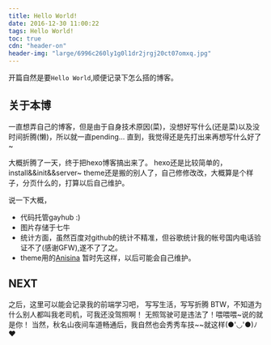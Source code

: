 ```yaml
---
title: Hello World!
date: 2016-12-30 11:00:22
tags: Hello World!
toc: true
cdn: "header-on"
header-img: "large/6996c260ly1g0l1dr2jrgj20ct07omxq.jpg"
---
```

开篇自然是要`Hello World`,顺便记录下怎么搭的博客。

## 关于本博

一直想弄自己的博客，但是由于自身技术原因(菜)，没想好写什么(还是菜)以及没时间折腾(懒)，所以就一直pending...
直到，我觉得还是先打出来再想写什么好了~

大概折腾了一天，终于把hexo博客搞出来了。
hexo还是比较简单的，install&&init&&server~
theme还是搬的别人了，自己修修改改，大概算是个样子，分页什么的，打算以后自己维护。
<!-- more -->
说一下大概，
* 代码托管gayhub :) 
* 图片存储于七牛
* 统计方面，虽然百度对github的统计不精准，但谷歌统计我的帐号国内电话验证不了(感谢GFW),遂不了了之。
* theme用的[Anisina](https://github.com/Haojen/hexo-theme-Anisina) 暂时先这样，以后可能会自己维护。

## NEXT 
之后，这里可以能会记录我的前端学习吧，
写写生活，写写折腾
BTW，不知道为什么别人都叫我老司机，可我还没驾照啊！
无照驾驶可是违法了！喂喂喂~说的就是你！
当然，秋名山夜间车道畅通后，我自然也会秀秀车技~~就这样(●'◡'●)ﾉ♥

